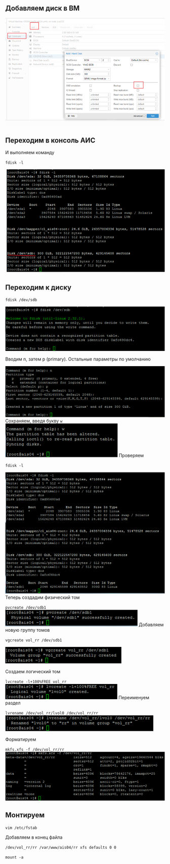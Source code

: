 ## Добавляем диск в ВМ
![../Files/Pasted image 20230814134321.png](../Files/Pasted%20image%2020230814134321.png)

## Переходим в консоль АИС

И выполняем команду

`fdisk -l`

![../Files/Pasted image 20230814134346.png](../Files/Pasted%20image%2020230814134346.png)
## Переходим к диску

`fdisk /dev/sdb`

![../Files/Pasted image 20230814134401.png](../Files/Pasted%20image%2020230814134401.png)

Вводим n, затем p (primary). Остальные параметры по умолчанию

![../Files/Pasted image 20230814134416.png](../Files/Pasted%20image%2020230814134416.png)
Cохраняем, введя букву `w`
![../Files/Pasted image 20230814134439.png](../Files/Pasted%20image%2020230814134439.png)
Проверяем

`fdisk -l`

![../Files/Pasted image 20230814134451.png](../Files/Pasted%20image%2020230814134451.png)
Теперь создадим физический том

`pvcreate /dev/sdb1`
![../Files/Pasted image 20230814134503.png](../Files/Pasted%20image%2020230814134503.png)
Добавляем новую группу томов

`vgcreate vol_rr /dev/sdb1`

![../Files/Pasted image 20230814134515.png](../Files/Pasted%20image%2020230814134515.png)

Создаем логический том

`lvcreate -l+100%FREE vol_rr`
![../Files/Pasted image 20230814134530.png](../Files/Pasted%20image%2020230814134530.png)
Переименуем раздел

`lvrename /dev/vol_rr/lvol0 /dev/vol_rr/rr`
![../Files/Pasted image 20230814134541.png](../Files/Pasted%20image%2020230814134541.png)

Форматируем

`mkfs.xfs -f /dev/vol_rr/rr`
![../Files/Pasted image 20230814134558.png](../Files/Pasted%20image%2020230814134558.png)

## Монтируем

`vim /etc/fstab`

Добавляем в конец файла

`/dev/vol_rr/rr /var/www/ais04/rr xfs defaults 0 0`

`mount -a`